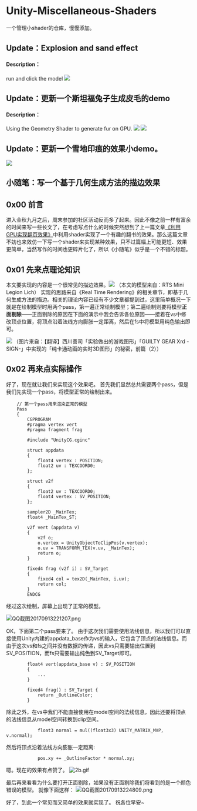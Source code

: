 # Unity-Miscellaneous-Shaders
一个管理小shader的仓库，慢慢添加。


## Update：Explosion and sand effect
#### Description：
run and click the model
![](http://images.cnblogs.com/cnblogs_com/murongxiaopifu/662093/o_201712011144311512143071399_small.gif)

## Update：更新一个斯坦福兔子生成皮毛的demo
#### Description：
Using the Geometry Shader to generate fur on GPU. 
![](http://images.cnblogs.com/cnblogs_com/murongxiaopifu/662093/o_QQ%e6%88%aa%e5%9b%be20171123130550.png)
![](http://upload-images.jianshu.io/upload_images/1372105-5e7cdcf5081a0625.png?imageMogr2/auto-orient/strip%7CimageView2/2/w/1240)


## Update：更新一个雪地印痕的效果小demo。

![](http://images.cnblogs.com/cnblogs_com/murongxiaopifu/662093/o_3c.gif)



## 小随笔：写一个基于几何生成方法的描边效果

## 0x00 前言
进入金秋九月之后，周末参加的社区活动反而多了起来。因此不像之前一样有富余的时间来写一些长文了，在考虑写点什么的时候突然想到了上一篇文章[《利用GPU实现翻页效果》](https://zhuanlan.zhihu.com/p/28836892)中利用shader实现了一个有趣的翻书的效果。那么这篇文章不妨也来效仿一下写一个shader来实现某种效果，只不过篇幅上可能更短、效果更简单，当然写作的时间也更碎片化了，所以《小随笔》似乎是一个不错的标题。

## 0x01 先来点理论知识
本文要实现的内容是一个很常见的描边效果。![](http://upload-images.jianshu.io/upload_images/1372105-d364ddc951258cd3.png?imageMogr2/auto-orient/strip%7CimageView2/2/w/1240)
（本文的模型来自：RTS Mini Legion Lich）
实现的思路来自《Real Time Rendering》的相关章节，即基于几何生成方法的描边。相关的理论内容已经有不少文章都提到过，这里简单概况一下就是在绘制模型时用两个pass，第一遍正常绘制模型；第二遍绘制则要将模型**正面剔除**——正面剔除的原因在下面的演示中我会告诉各位原因——接着在vs中修改顶点位置，将顶点沿着法线方向膨胀一定距离，然后在fs中将模型用纯色输出即可。 

![](http://upload-images.jianshu.io/upload_images/1372105-18c708d0f41e1f9c.jpg?imageMogr2/auto-orient/strip%7CimageView2/2/w/1240)
（图片来自：【翻译】西川善司「实验做出的游戏图形」「GUILTY GEAR Xrd -SIGN-」中实现的「纯卡通动画的实时3D图形」的秘密，前篇（2））
## 0x02 再来点实际操作
好了，现在就让我们来实现这个效果吧。
首先我们显然总共需要两个pass，但是我们先实现一个pass，将模型正常的绘制出来。

		// 第一个pass用来渲染正常的模型
		Pass
		{
			CGPROGRAM
			#pragma vertex vert
			#pragma fragment frag
			
			#include "UnityCG.cginc"

			struct appdata
			{
				float4 vertex : POSITION;
				float2 uv : TEXCOORD0;
			};

			struct v2f
			{
				float2 uv : TEXCOORD0;
				float4 vertex : SV_POSITION;
			};

			sampler2D _MainTex;
			float4 _MainTex_ST;
			
			v2f vert (appdata v)
			{
				v2f o;
				o.vertex = UnityObjectToClipPos(v.vertex);
				o.uv = TRANSFORM_TEX(v.uv, _MainTex);
				return o;
			}
			
			fixed4 frag (v2f i) : SV_Target
			{
				fixed4 col = tex2D(_MainTex, i.uv);
				return col;
			}
			ENDCG
		
经过这次绘制，屏幕上出现了正常的模型。

![QQ截图20170913221207.png](http://upload-images.jianshu.io/upload_images/1372105-d21635a39949625f.png?imageMogr2/auto-orient/strip%7CimageView2/2/w/1240)

OK，下面第二个pass要来了。
由于这次我们需要使用法线信息，所以我们可以直接使用Unity内建的appdata_base作为vs的输入，它包含了顶点的法线信息。而由于这次vs和fs之间并没有数据的传递，因此vs只需要输出位置到SV_POSITION，而fs只需要输出纯色到SV_Target即可。

			float4 vert(appdata_base v) : SV_POSITION
			{
				...
			}

			fixed4 frag() : SV_Target {
				return _OutlineColor;
			}

除此之外，在vs中我们不能直接使用在model空间的法线信息，因此还要将顶点的法线信息从model空间转换到clip空间。

				float3 normal = mul((float3x3) UNITY_MATRIX_MVP, v.normal);


然后将顶点沿着法线方向膨胀一定距离:

				pos.xy += _OutlineFactor * normal.xy;

嗯。现在的效果有点赞了。
![2b.gif](http://upload-images.jianshu.io/upload_images/1372105-789582d4e9737f05.gif?imageMogr2/auto-orient/strip)

最后再来看看为什么要打开正面剔除，如果没有正面剔除我们将看到的是一个颜色错误的模型。
就像下面这样：
![QQ截图20170913224809.png](http://upload-images.jianshu.io/upload_images/1372105-065dde99c095b203.png?imageMogr2/auto-orient/strip%7CimageView2/2/w/1240)

好了，到此一个常见而又简单的效果就实现了。
祝各位早安~
